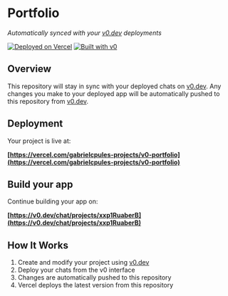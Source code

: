 # Portfolio

*Automatically synced with your [v0.dev](https://v0.dev) deployments*

[![Deployed on Vercel](https://img.shields.io/badge/Deployed%20on-Vercel-black?style=for-the-badge&logo=vercel)](https://vercel.com/gabrielcpules-projects/v0-portfolio)
[![Built with v0](https://img.shields.io/badge/Built%20with-v0.dev-black?style=for-the-badge)](https://v0.dev/chat/projects/xxp1RuaberB)

## Overview

This repository will stay in sync with your deployed chats on [v0.dev](https://v0.dev).
Any changes you make to your deployed app will be automatically pushed to this repository from [v0.dev](https://v0.dev).

## Deployment

Your project is live at:

**[https://vercel.com/gabrielcpules-projects/v0-portfolio](https://vercel.com/gabrielcpules-projects/v0-portfolio)**

## Build your app

Continue building your app on:

**[https://v0.dev/chat/projects/xxp1RuaberB](https://v0.dev/chat/projects/xxp1RuaberB)**

## How It Works

1. Create and modify your project using [v0.dev](https://v0.dev)
2. Deploy your chats from the v0 interface
3. Changes are automatically pushed to this repository
4. Vercel deploys the latest version from this repository